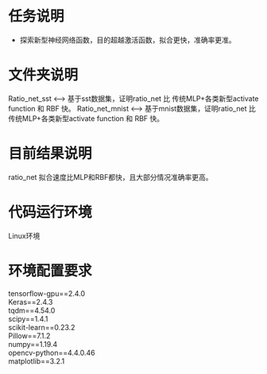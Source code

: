 # 任务说明
- 探索新型神经网络函数，目的超越激活函数，拟合更快，准确率更准。

# 文件夹说明
  Ratio_net_sst <--> 基于sst数据集，证明ratio_net 比 传统MLP+各类新型activate function 和 RBF 快。 
  Ratio_net_mnist <--> 基于mnist数据集，证明ratio_net 比 传统MLP+各类新型activate function 和 RBF 快。  

# 目前结果说明
  ratio_net 拟合速度比MLP和RBF都快，且大部分情况准确率更高。

# 代码运行环境
  Linux环境

# 环境配置要求
  tensorflow-gpu==2.4.0  
  Keras==2.4.3  
  tqdm==4.54.0  
  scipy==1.4.1  
  scikit-learn==0.23.2  
  Pillow==7.1.2  
  numpy==1.19.4  
  opencv-python==4.4.0.46  
  matplotlib==3.2.1  
